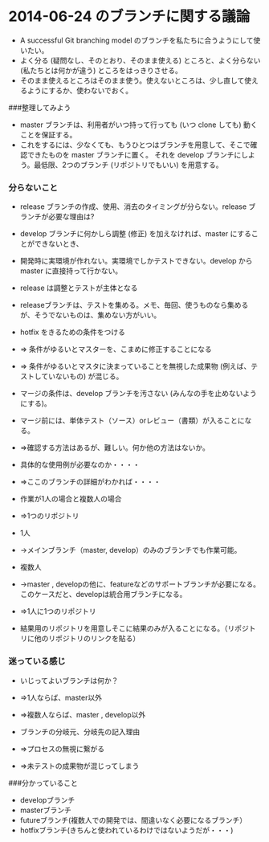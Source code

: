 # 2014-06-24 のブランチに関する議論

 * A successful Git branching model のブランチを私たちに合うようにして使いたい。
 * よく分る (疑問なし、そのとおり、そのまま使える) ところと、よく分らない (私たちとは何かが違う) ところをはっきりさせる。
 * そのまま使えるところはそのまま使う。使えないところは、少し直して使えるようにするか、使わないでおく。

###整理してみよう 

* master ブランチは、利用者がいつ持って行っても (いつ clone しても) 動くことを保証する。
* これをするには、少なくても、もうひとつはブランチを用意して、そこで確認できたものを master ブランチに置く。
それを develop ブランチにしよう。最低限、2つのブランチ (リポジトリでもいい) を用意する。


### 分らないこと 

* release ブランチの作成、使用、消去のタイミングが分らない。release ブランチが必要な理由は?
 * develop ブランチに何かしら調整 (修正) を加えなければ、master にすることができないとき、
 * 開発時に実環境が作れない。実環境でしかテストできない。develop から master に直接持って行かない。

* release は調整とテストが主体となる
 * releaseブランチは、テストを集める。メモ、毎回、使うものなら集めるが、そうでないものは、集めない方がいい。

* hotfix をきるための条件をつける
 * ⇒ 条件がゆるいとマスターを、こまめに修正することになる
 * ⇒ 条件がゆるいとマスタに決まっていることを無視した成果物 (例えば、テストしていないもの) が混じる。

* マージの条件は、develop ブランチを汚さない (みんなの手を止めないようにする)。
 * マージ前には、単体テスト（ソース）orレビュー（書類）が入ることになる。
 * ⇒確認する方法はあるが、難しい。何か他の方法はないか。
* 具体的な使用例が必要なのか・・・・
 * ⇒ここのブランチの詳細がわかれば・・・・
 
* 作業が1人の場合と複数人の場合
* ⇒1つのリポジトリ
 * 1人
 * →メインブランチ（master, develop）のみのブランチでも作業可能。

 * 複数人
 * →master , developの他に、featureなどのサポートブランチが必要になる。このケースだと、developは統合用ブランチになる。

* ⇒1人に1つのリポジトリ
 * 結果用のリポジトリを用意しそこに結果のみが入ることになる。（リポジトリに他のリポジトリのリンクを貼る）

### 迷っている感じ
* いじってよいブランチは何か？
 * ⇒1人ならば、master以外
 * ⇒複数人ならば、master , develop以外

* ブランチの分岐元、分岐先の記入理由
 * ⇒プロセスの無視に繋がる
 * ⇒未テストの成果物が混じってしまう



###分かっていること

* developブランチ
* masterブランチ
* futureブランチ(複数人での開発では、間違いなく必要になるブランチ）
* hotfixブランチ(きちんと使われているわけではないようだが・・・)

